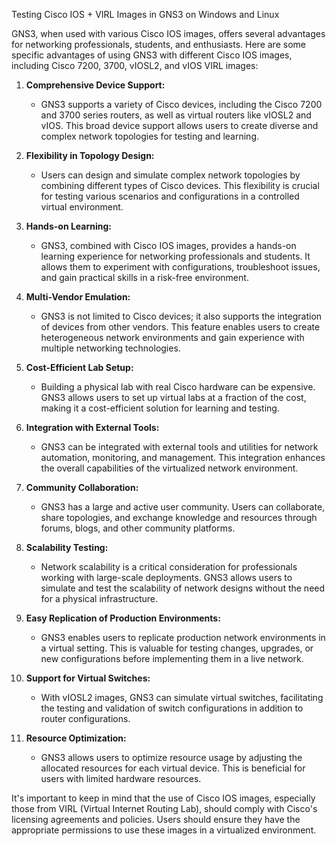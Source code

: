 Testing Cisco IOS + VIRL Images in GNS3 on Windows and Linux

GNS3, when used with various Cisco IOS images, offers several advantages for networking professionals, students, and enthusiasts. Here are some specific advantages of using GNS3 with different Cisco IOS images, including Cisco 7200, 3700, vIOSL2, and vIOS VIRL images:

1. **Comprehensive Device Support:**
   - GNS3 supports a variety of Cisco devices, including the Cisco 7200 and 3700 series routers, as well as virtual routers like vIOSL2 and vIOS. This broad device support allows users to create diverse and complex network topologies for testing and learning.

2. **Flexibility in Topology Design:**
   - Users can design and simulate complex network topologies by combining different types of Cisco devices. This flexibility is crucial for testing various scenarios and configurations in a controlled virtual environment.

3. **Hands-on Learning:**
   - GNS3, combined with Cisco IOS images, provides a hands-on learning experience for networking professionals and students. It allows them to experiment with configurations, troubleshoot issues, and gain practical skills in a risk-free environment.

4. **Multi-Vendor Emulation:**
   - GNS3 is not limited to Cisco devices; it also supports the integration of devices from other vendors. This feature enables users to create heterogeneous network environments and gain experience with multiple networking technologies.

5. **Cost-Efficient Lab Setup:**
   - Building a physical lab with real Cisco hardware can be expensive. GNS3 allows users to set up virtual labs at a fraction of the cost, making it a cost-efficient solution for learning and testing.

6. **Integration with External Tools:**
   - GNS3 can be integrated with external tools and utilities for network automation, monitoring, and management. This integration enhances the overall capabilities of the virtualized network environment.

7. **Community Collaboration:**
   - GNS3 has a large and active user community. Users can collaborate, share topologies, and exchange knowledge and resources through forums, blogs, and other community platforms.

8. **Scalability Testing:**
   - Network scalability is a critical consideration for professionals working with large-scale deployments. GNS3 allows users to simulate and test the scalability of network designs without the need for a physical infrastructure.

9. **Easy Replication of Production Environments:**
   - GNS3 enables users to replicate production network environments in a virtual setting. This is valuable for testing changes, upgrades, or new configurations before implementing them in a live network.

10. **Support for Virtual Switches:**
    - With vIOSL2 images, GNS3 can simulate virtual switches, facilitating the testing and validation of switch configurations in addition to router configurations.

11. **Resource Optimization:**
    - GNS3 allows users to optimize resource usage by adjusting the allocated resources for each virtual device. This is beneficial for users with limited hardware resources.

It's important to keep in mind that the use of Cisco IOS images, especially those from VIRL (Virtual Internet Routing Lab), should comply with Cisco's licensing agreements and policies. Users should ensure they have the appropriate permissions to use these images in a virtualized environment.

